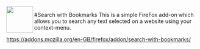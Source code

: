 <img src="https://cdn.rawgit.com/alayliercan/SearchwithBookmarks/master/data/img/icon128.png" align="left" width="70">

#Search with Bookmarks
This is a simple FireFox add-on which allows you to search any text selected on a website using your context-menu.


https://addons.mozilla.org/en-GB/firefox/addon/search-with-bookmarks/
